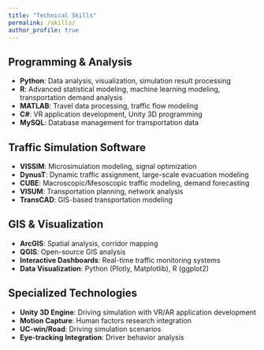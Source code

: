 ```yaml
---
title: "Technical Skills"
permalink: /skills/
author_profile: true
---
```


## Programming & Analysis
- **Python**: Data analysis, visualization, simulation result processing
- **R**: Advanced statistical modeling, machine learning modeling, transportation demand analysis
- **MATLAB**: Travel data processing, traffic flow modeling
- **C#**: VR application development, Unity 3D programming
- **MySQL**: Database management for transportation data

## Traffic Simulation Software
- **VISSIM**: Microsimulation modeling, signal optimization
- **DynusT**: Dynamic traffic assignment, large-scale evacuation modeling
- **CUBE**: Macroscopic/Mesoscopic traffic modeling, demand forecasting
- **VISUM**: Transportation planning, network analysis
- **TransCAD**: GIS-based transportation modeling

## GIS & Visualization
- **ArcGIS**: Spatial analysis, corridor mapping
- **QGIS**: Open-source GIS analysis
- **Interactive Dashboards**: Real-time traffic monitoring systems
- **Data Visualization**: Python (Plotly, Matplotlib), R (ggplot2)

## Specialized Technologies
- **Unity 3D Engine**: Driving simulation with VR/AR application development
- **Motion Capture**: Human factors research integration
- **UC-win/Road**: Driving simulation scenarios
- **Eye-tracking Integration**: Driver behavior analysis
